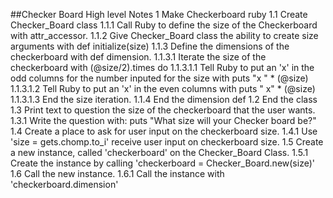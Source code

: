 ##Checker Board High level Notes
1 Make Checkerboard ruby
  1.1 Create Checker_Board class
    1.1.1 Call Ruby to define the size of the Checkerboard with attr_accessor.
    1.1.2 Give Checker_Board class the ability to create size arguments with def initialize(size)
    1.1.3 Define the dimensions of the checkerboard with def dimension.
      1.1.3.1 Iterate the size of the checkerboard with (@size/2).times do
        1.1.3.1.1 Tell Ruby to put an 'x' in the odd columns for the number inputed for the size with puts "x " * (@size)
        1.1.3.1.2 Tell Ruby to put an 'x' in the even columns with puts " x" * (@size)
        1.1.3.1.3 End the size iteration.
    1.1.4 End the dimension def
  1.2 End the class
  1.3 Print text to question the size of the checkerboard that the user wants.
    1.3.1 Write the question with: puts "What size will your Checker board be?"
  1.4 Create a place to ask for user input on the checkerboard size.
   1.4.1 Use 'size = gets.chomp.to_i' receive user input on checkerboard size.
  1.5 Create a new instance, called 'checkerboard' on the Checker_Board Class.
    1.5.1  Create the instance by calling 'checkerboard = Checker_Board.new(size)'
  1.6 Call the new instance.
    1.6.1 Call the instance with 'checkerboard.dimension' 
